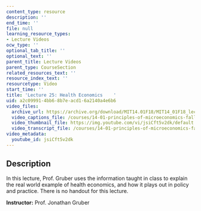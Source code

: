 ```yaml
---
content_type: resource
description: ''
end_time: ''
file: null
learning_resource_types:
- Lecture Videos
ocw_type: ''
optional_tab_title: ''
optional_text: ''
parent_title: Lecture Videos
parent_type: CourseSection
related_resources_text: ''
resource_index_text: ''
resourcetype: Video
start_time: ''
title: 'Lecture 25: Health Economics    '
uid: a2c09991-4bb6-8b7e-acd1-6a2140a4e6b6
video_files:
  archive_url: https://archive.org/download/MIT14.01F18/MIT14_01F18_lec25_300k.mp4
  video_captions_file: /courses/14-01-principles-of-microeconomics-fall-2018/fddf7ed79e075a8aaecb2a62da37ed27_jsiCft5v2dk.vtt
  video_thumbnail_file: https://img.youtube.com/vi/jsiCft5v2dk/default.jpg
  video_transcript_file: /courses/14-01-principles-of-microeconomics-fall-2018/ee5f70f0d9a29a5808c933aef17a0ac7_jsiCft5v2dk.pdf
video_metadata:
  youtube_id: jsiCft5v2dk
---
```


Description
-----------

In this lecture, Prof. Gruber uses the information taught in class to explain the real world example of health economics, and how it plays out in policy and practice. There is no handout for this lecture. 

**Instructor:** Prof. Jonathan Gruber

